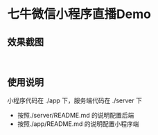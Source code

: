 # 七牛微信小程序直播Demo

## 效果截图
[](http://7xn38i.com1.z0.glb.clouddn.com/wapp/1517800347085.jpg)   
[](http://7xn38i.com1.z0.glb.clouddn.com/wapp/1517800661826.jpg)   

## 使用说明
小程序代码在 ./app 下，服务端代码在 ./server 下

* 按照./server/README.md 的说明配置后端
* 按照./app/README.md 的说明配置小程序端 
